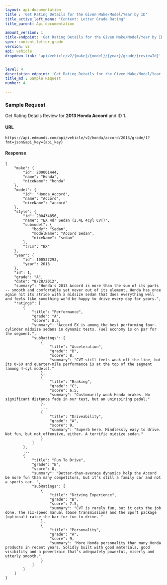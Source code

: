 ```yaml
---
layout: api-documentation
title : 'Get Rating Details for the Given Make/Model/Year by ID'
title_active_left_menu: "Content: Letter Grade Rating"
title_parent: Api documentation

amount_version: 1
title-endpoint: 'Get Rating Details for the Given Make/Model/Year by ID'
spec: content_letter_grade
version: v2
api: vehicle
dropdown-link: 'api/vehicle/v2/{make}/{model}/{year}/grade/{reviewId}'


level: 4
description_edpoint: 'Get Rating Details for the Given Make/Model/Year by ID'
title_md : Sample Request
number: 4

---
```


### Sample Request

Get Rating Details Review for **2013 Honda Accord** and ID 1.

#### URL

    https://api.edmunds.com/api/vehicle/v2/honda/accord/2013/grade/1?fmt=json&api_key={api_key}

#### Response

    {
        "make": {
            "id": 200001444,
            "name": "Honda",
            "niceName": "honda"
        },
        "model": {
            "id": "Honda_Accord",
            "name": "Accord",
            "niceName": "accord"
        },
        "style": {
            "id": 200434856,
            "name": "EX 4dr Sedan (2.4L 4cyl CVT)",
            "submodel": {
                "body": "Sedan",
                "modelName": "Accord Sedan",
                "niceName": "sedan"
            },
            "trim": "EX"
        },
        "year": {
            "id": 100537293,
            "year": 2013
        },
        "id": 1,
        "grade": "A",
        "date": "8/28/2012",
        "summary": "Honda's 2013 Accord is more than the sum of its parts -- smooth and comfortable yet never out of its element. Honda has once again hit its stride with a midsize sedan that does everything well and feels like something we'd be happy to drive every day for years.",
        "ratings": [
            {
                "title": "Performance",
                "grade": "A",
                "score": 8.5,
                "summary": "Accord EX is among the best performing four-cylinder midsize sedans in dynamic tests. Fuel economy is on par for the segment.",
                "subRatings": [
                    {
                        "title": "Acceleration",
                        "grade": "B",
                        "score": 8,
                        "summary": "CVT still feels weak off the line, but its 0-60 and quarter-mile performance is at the top of the segment (among 4-cyl models)."
                    },
                    {
                        "title": "Braking",
                        "grade": "C",
                        "score": 6.5,
                        "summary": "Customarily weak Honda brakes. No significant distance fade in our test, but an uninspiring pedal."
                    },
                    ...
                    {
                        "title": "Driveability",
                        "grade": "A",
                        "score": 9,
                        "summary": "Superb here. Mindlessly easy to drive. Not fun, but not offensive, either. A terrific midsize sedan."
                    }
                ]
            },
            ...
            {
                "title": "Fun To Drive",
                "grade": "B",
                "score": 8,
                "summary": "Better-than-average dynamics help the Accord be more fun than many competitors, but it's still a family car and not a sports car. ",
                "subRatings": [
                    {
                        "title": "Driving Experience",
                        "grade": "B",
                        "score": 7.5,
                        "summary": "CVT is rarely fun, but it gets the job done. The six-speed manual (base transmission) and the Sport package (optional) raise the bar for fun to drive. "
                    },
                    {
                        "title": "Personality",
                        "grade": "A",
                        "score": 9,
                        "summary": "More Honda personality than many Honda products in recent years. Solidly built with good materials, good visibility and a powertrain that's adequately powerful, miserly and utterly smooth."
                    }
                ]
            }
        ]
    }
